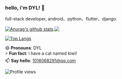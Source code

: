 ### hello, i'm DYL! 👋

full-stack developer, android、python、flutter、django.



<a href="https://github.com/anuraghazra/github-readme-stats">
  <img align="center" src="https://github-readme-stats.anuraghazra1.vercel.app/api?username=DYL521&show_icons=true&theme=prussian&line_height=27&v=5" alt="Anurag's github stats" />
</a>
<a href="https://github.com/anuraghazra/github-readme-stats">
  <!-- Change the `github-readme-stats.anuraghazra1.vercel.app` to `github-readme-stats.vercel.app`  -->
  <img align="center" src="https://github-readme-stats.anuraghazra1.vercel.app/api/top-langs/?username=DYL521&theme=prussian&v=4" />
</a>

[![Top Langs](https://github-readme-stats.vercel.app/api/top-langs/?username=anuraghazra&hide=html,css)](https://github.com/anuraghazra/github-readme-stats)


😄 **Pronouns**: DYL<br>
⚡ **Fun fact**: i have a cat named kiwi!<br>
📫 **Say hello**: 1016068291@qq.com

![Profile views](https://gpvc.arturio.dev/DYL521)


